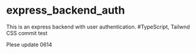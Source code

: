 # express_backend_auth
This is an express backend with user authentication.
#TypeScript, Tailwnd CSS
commit test

Plese update 0614
